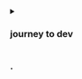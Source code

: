 <details>
<summary>

  ### journey to dev</br>
</summary>

  > 국비 지원, 멀티캠퍼스 풀스택 개발자 과정 13회차 (2023.03.13 ~ 08.24)
</details>

### . </br>
</br>
